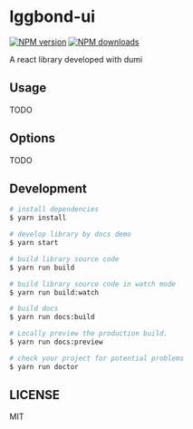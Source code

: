 # lggbond-ui

[![NPM version](https://img.shields.io/npm/v/lggbond-ui.svg?style=flat)](https://npmjs.org/package/lggbond-ui)
[![NPM downloads](http://img.shields.io/npm/dm/lggbond-ui.svg?style=flat)](https://npmjs.org/package/lggbond-ui)

A react library developed with dumi

## Usage

TODO

## Options

TODO

## Development

```bash
# install dependencies
$ yarn install

# develop library by docs demo
$ yarn start

# build library source code
$ yarn run build

# build library source code in watch mode
$ yarn run build:watch

# build docs
$ yarn run docs:build

# Locally preview the production build.
$ yarn run docs:preview

# check your project for potential problems
$ yarn run doctor
```

## LICENSE

MIT
